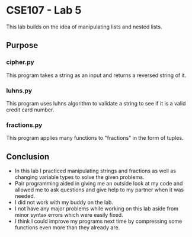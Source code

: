 # CSE107 - Lab 5

This lab builds on the idea of manipulating lists and nested lists.

## Purpose

### cipher.py

This program takes a string as an input and returns a reversed string of it.

### luhns.py

This program uses luhns algorithm to validate a string to see if it is a 
valid credit card number.

### fractions.py

This program applies many functions to "fractions" in the form of tuples.

## Conclusion

* In this lab I practiced manipulating strings and fractions as well as 
  changing variable types to solve the given problems.
* Pair programming aided in giving me an outside look at my code
  and allowed me to ask questions and give help to my partner when
  it was needed.
* I did not work with my buddy on the lab.
* I not have any major problems while working on this lab aside from minor
  syntax errors which were easily fixed.
* I think I could improve my programs next time by compressing some functions
  even more than they already are.